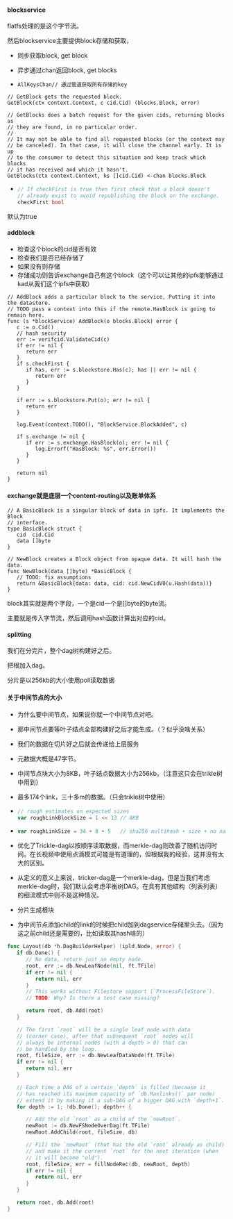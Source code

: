 #### blockservice

flatfs处理的是这个字节流。

然后blockservice主要提供block存储和获取，

- 同步获取block, get block

- 异步通过chan返回block, get blocks

- ```
  AllKeysChan// 通过管道获取所有存储的key
  ```

```
// GetBlock gets the requested block.
GetBlock(ctx context.Context, c cid.Cid) (blocks.Block, error)
```

```
// GetBlocks does a batch request for the given cids, returning blocks as
// they are found, in no particular order.
//
// It may not be able to find all requested blocks (or the context may
// be canceled). In that case, it will close the channel early. It is up
// to the consumer to detect this situation and keep track which blocks
// it has received and which it hasn't.
GetBlocks(ctx context.Context, ks []cid.Cid) <-chan blocks.Block
```



- ```go
  // If checkFirst is true then first check that a block doesn't
  // already exist to avoid republishing the block on the exchange.
  checkFirst bool
  ```

默认为true

#### addblock

- 检查这个block的cid是否有效
- 检查我们是否已经存储了
- 如果没有则存储
- 存储成功则告诉exchange自己有这个block（这个可以让其他的ipfs能够通过kad从我们这个ipfs中获取）

```
// AddBlock adds a particular block to the service, Putting it into the datastore.
// TODO pass a context into this if the remote.HasBlock is going to remain here.
func (s *blockService) AddBlock(o blocks.Block) error {
   c := o.Cid()
   // hash security
   err := verifcid.ValidateCid(c)
   if err != nil {
      return err
   }
   if s.checkFirst {
      if has, err := s.blockstore.Has(c); has || err != nil {
         return err
      }
   }

   if err := s.blockstore.Put(o); err != nil {
      return err
   }

   log.Event(context.TODO(), "BlockService.BlockAdded", c)

   if s.exchange != nil {
      if err := s.exchange.HasBlock(o); err != nil {
         log.Errorf("HasBlock: %s", err.Error())
      }
   }

   return nil
}
```

#### exchange就是底层一个content-routing以及账单体系

```
// A BasicBlock is a singular block of data in ipfs. It implements the Block
// interface.
type BasicBlock struct {
   cid  cid.Cid
   data []byte
}

// NewBlock creates a Block object from opaque data. It will hash the data.
func NewBlock(data []byte) *BasicBlock {
   // TODO: fix assumptions
   return &BasicBlock{data: data, cid: cid.NewCidV0(u.Hash(data))}
}
```

block其实就是两个字段，一个是cid一个是[]byte的byte流。

主要就是传入字节流，然后调用hash函数计算出对应的cid。



#### splitting

我们在分完片，整个dag树构建好之后。

把根加入dag。



分片是以256kb的大小使用poll读取数据





#### 关于中间节点的大小

- 为什么要中间节点，如果说你就一个中间节点对吧。
- 那中间节点要等叶子结点全部构建好之后才能生成。（？似乎没啥关系）



- 我们的数据在切片好之后就会传递给上层服务

- 元数据大概是47字节。

- 中间节点块大小为8KB，叶子结点数据大小为256kb。（注意这只会在trikle树中用到）

- 最多174个link，三十多m的数据。（只会trikle树中使用）

- ```go
  // rough estimates on expected sizes
  var roughLinkBlockSize = 1 << 13 // 8KB
  ```

- ```go
  var roughLinkSize = 34 + 8 + 5   // sha256 multihash + size + no name + protobuf framing
  ```



- 优化了Trickle-dag以按顺序读取数据，而merkle-dag则改善了随机访问时间。在长视频中使用点滴模式可能是有道理的，但根据我的经验，这并没有太大的区别。
- 从定义的意义上来说，tricker-dag是一个merkle-dag，但是当我们考虑merkle-dag时，我们默认会考虑平衡树DAG。在具有其他结构（列表列表）的细流模式中则不是这种情况。



- 分片生成根块
- 为中间节点添加child的link的时候把child加到dagservice存储里头去。（因为这之前child还是需要的，比如读取其hash啥的）

```go
func Layout(db *h.DagBuilderHelper) (ipld.Node, error) {
   if db.Done() {
      // No data, return just an empty node.
      root, err := db.NewLeafNode(nil, ft.TFile)
      if err != nil {
         return nil, err
      }
      // This works without Filestore support (`ProcessFileStore`).
      // TODO: Why? Is there a test case missing?

      return root, db.Add(root)
   }

   // The first `root` will be a single leaf node with data
   // (corner case), after that subsequent `root` nodes will
   // always be internal nodes (with a depth > 0) that can
   // be handled by the loop.
   root, fileSize, err := db.NewLeafDataNode(ft.TFile)
   if err != nil {
      return nil, err
   }

   // Each time a DAG of a certain `depth` is filled (because it
   // has reached its maximum capacity of `db.Maxlinks()` per node)
   // extend it by making it a sub-DAG of a bigger DAG with `depth+1`.
   for depth := 1; !db.Done(); depth++ {

      // Add the old `root` as a child of the `newRoot`.
      newRoot := db.NewFSNodeOverDag(ft.TFile)
      newRoot.AddChild(root, fileSize, db)

      // Fill the `newRoot` (that has the old `root` already as child)
      // and make it the current `root` for the next iteration (when
      // it will become "old").
      root, fileSize, err = fillNodeRec(db, newRoot, depth)
      if err != nil {
         return nil, err
      }
   }

   return root, db.Add(root)
}
```